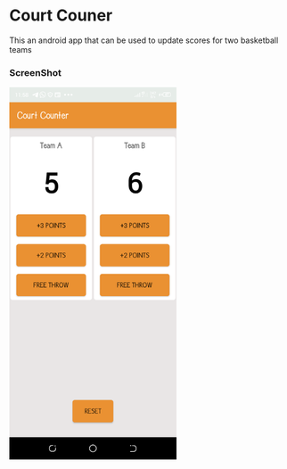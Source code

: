 # Court Couner


This an android app that can be used to update scores
for two basketball teams

### ScreenShot


<img src="https://github.com/deno101/CourtCounter/blob/master/docs/img.png" width="300"/>
